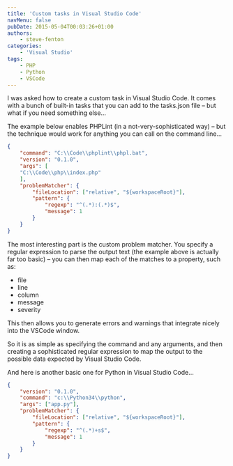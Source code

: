 ```yaml
---
title: 'Custom tasks in Visual Studio Code'
navMenu: false
pubDate: 2015-05-04T00:03:26+01:00
authors:
    - steve-fenton
categories:
    - 'Visual Studio'
tags:
    - PHP
    - Python
    - VSCode
---
```


I was asked how to create a custom task in Visual Studio Code. It comes with a bunch of built-in tasks that you can add to the tasks.json file – but what if you need something else…

The example below enables PHPLint (in a not-very-sophisticated way) – but the technique would work for anything you can call on the command line…

```json
{
    "command": "C:\\Code\\phplint\\phpl.bat",
    "version": "0.1.0",
    "args": [
    "C:\\Code\\php\\index.php"
    ],
    "problemMatcher": {
        "fileLocation": ["relative", "${workspaceRoot}"],
        "pattern": {
            "regexp": "^(.*):(.*)$",
            "message": 1
        }
    }
}
```
The most interesting part is the custom problem matcher. You specify a regular expression to parse the output text (the example above is actually far too basic) – you can then map each of the matches to a property, such as:

- file
- line
- column
- message
- severity

This then allows you to generate errors and warnings that integrate nicely into the VSCode window.

So it is as simple as specifying the command and any arguments, and then creating a sophisticated regular expression to map the output to the possible data expected by Visual Studio Code.

And here is another basic one for Python in Visual Studio Code…

```json
{
    "version": "0.1.0",
    "command": "c:\\Python34\\python",
    "args": ["app.py"],
    "problemMatcher": {
        "fileLocation": ["relative", "${workspaceRoot}"],
        "pattern": {
            "regexp": "^(.*)+s$",
            "message": 1
        }
    }
}
```